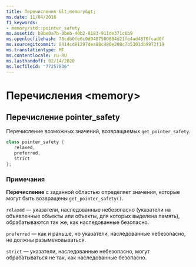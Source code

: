 ```yaml
---
title: Перечисления &lt;memory&gt;
ms.date: 11/04/2016
f1_keywords:
- memory/std::pointer_safety
ms.assetid: b9be0a7b-0beb-40b2-8183-911de371c6b9
ms.openlocfilehash: 78cdb0fe6c0d9487500804d21fe4ad4870fcad0f
ms.sourcegitcommit: 8414cd91297dea88c480e208c7b5301db9972f19
ms.translationtype: MT
ms.contentlocale: ru-RU
ms.lasthandoff: 02/14/2020
ms.locfileid: "77257836"
---
```

# <a name="ltmemorygt-enums"></a>Перечисления &lt;memory&gt;

## <a name="pointer_safety"></a>Перечисление pointer_safety

Перечисление возможных значений, возвращаемых `get_pointer_safety`.

```cpp
class pointer_safety {
   relaxed,
   preferred,
   strict
};
```

### <a name="remarks"></a>Примечания

**Перечисление** с заданной областью определяет значения, которые могут быть возвращены `get_pointer_safety()`.

`relaxed` — указатели, наследованные небезопасно (указатели на объявленные объекты или объекты, для которых выделена память), обрабатываются так же, как наследованные безопасно.

`preferred` — как и раньше, но указатели, наследованные небезопасно, не должны разыменовываться.

`strict` — указатели, наследованные небезопасно, могут обрабатываться не так, как наследованные безопасно.
